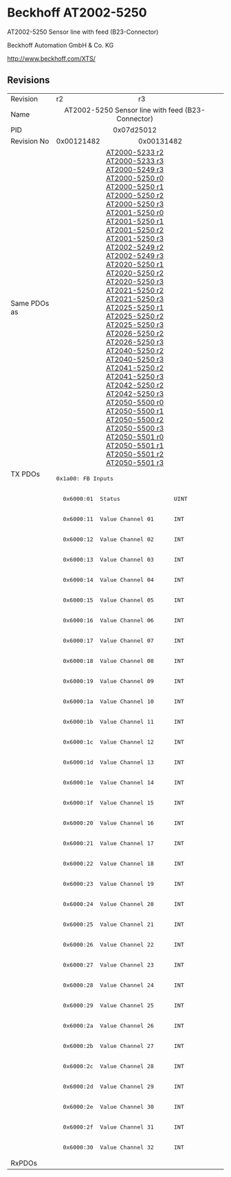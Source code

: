 # Beckhoff AT2002-5250

AT2002-5250 Sensor line with feed (B23-Connector)

Beckhoff Automation GmbH & Co. KG

http://www.beckhoff.com/XTS/

## Revisions
<table>
<tr >
<td>Revision</td>
<td>r2</td>
<td>r3</td>
</tr>
<tr >
<td>Name</td>
<td colspan=2 align="center">AT2002-5250 Sensor line with feed (B23-Connector)</td>
</tr>
<tr >
<td>PID</td>
<td colspan=2 align="center">0x07d25012</td>
</tr>
<tr >
<td>Revision No</td>
<td>0x00121482</td>
<td>0x00131482</td>
</tr>
<tr >
<td>Same PDOs as</td>
<td colspan=2 align="center"><a href="AT2000-5233">AT2000-5233 r2</a><br/><a href="AT2000-5233">AT2000-5233 r3</a><br/><a href="AT2000-5249">AT2000-5249 r3</a><br/><a href="AT2000-5250">AT2000-5250 r0</a><br/><a href="AT2000-5250">AT2000-5250 r1</a><br/><a href="AT2000-5250">AT2000-5250 r2</a><br/><a href="AT2000-5250">AT2000-5250 r3</a><br/><a href="AT2001-5250">AT2001-5250 r0</a><br/><a href="AT2001-5250">AT2001-5250 r1</a><br/><a href="AT2001-5250">AT2001-5250 r2</a><br/><a href="AT2001-5250">AT2001-5250 r3</a><br/><a href="AT2002-5249">AT2002-5249 r2</a><br/><a href="AT2002-5249">AT2002-5249 r3</a><br/><a href="AT2020-5250">AT2020-5250 r1</a><br/><a href="AT2020-5250">AT2020-5250 r2</a><br/><a href="AT2020-5250">AT2020-5250 r3</a><br/><a href="AT2021-5250">AT2021-5250 r2</a><br/><a href="AT2021-5250">AT2021-5250 r3</a><br/><a href="AT2025-5250">AT2025-5250 r1</a><br/><a href="AT2025-5250">AT2025-5250 r2</a><br/><a href="AT2025-5250">AT2025-5250 r3</a><br/><a href="AT2026-5250">AT2026-5250 r2</a><br/><a href="AT2026-5250">AT2026-5250 r3</a><br/><a href="AT2040-5250">AT2040-5250 r2</a><br/><a href="AT2040-5250">AT2040-5250 r3</a><br/><a href="AT2041-5250">AT2041-5250 r2</a><br/><a href="AT2041-5250">AT2041-5250 r3</a><br/><a href="AT2042-5250">AT2042-5250 r2</a><br/><a href="AT2042-5250">AT2042-5250 r3</a><br/><a href="AT2050-5500">AT2050-5500 r0</a><br/><a href="AT2050-5500">AT2050-5500 r1</a><br/><a href="AT2050-5500">AT2050-5500 r2</a><br/><a href="AT2050-5500">AT2050-5500 r3</a><br/><a href="AT2050-5501">AT2050-5501 r0</a><br/><a href="AT2050-5501">AT2050-5501 r1</a><br/><a href="AT2050-5501">AT2050-5501 r2</a><br/><a href="AT2050-5501">AT2050-5501 r3</a></td>
</tr>
<tr class="txpdo pdosection">
<td rowspan=34 valign=top>TX PDOs</td>
<td colspan=2 align="left"><pre>0x1a00: FB Inputs</pre></td>
<td></td>
</tr>
<tr class="txpdo">
<td colspan=2 align="left"><pre>  0x6000:01  Status                UINT</pre></td>
</tr>
<tr class="txpdo">
<td colspan=2 align="left"><pre>  0x6000:11  Value Channel 01      INT</pre></td>
</tr>
<tr class="txpdo">
<td colspan=2 align="left"><pre>  0x6000:12  Value Channel 02      INT</pre></td>
</tr>
<tr class="txpdo">
<td colspan=2 align="left"><pre>  0x6000:13  Value Channel 03      INT</pre></td>
</tr>
<tr class="txpdo">
<td colspan=2 align="left"><pre>  0x6000:14  Value Channel 04      INT</pre></td>
</tr>
<tr class="txpdo">
<td colspan=2 align="left"><pre>  0x6000:15  Value Channel 05      INT</pre></td>
</tr>
<tr class="txpdo">
<td colspan=2 align="left"><pre>  0x6000:16  Value Channel 06      INT</pre></td>
</tr>
<tr class="txpdo">
<td colspan=2 align="left"><pre>  0x6000:17  Value Channel 07      INT</pre></td>
</tr>
<tr class="txpdo">
<td colspan=2 align="left"><pre>  0x6000:18  Value Channel 08      INT</pre></td>
</tr>
<tr class="txpdo">
<td colspan=2 align="left"><pre>  0x6000:19  Value Channel 09      INT</pre></td>
</tr>
<tr class="txpdo">
<td colspan=2 align="left"><pre>  0x6000:1a  Value Channel 10      INT</pre></td>
</tr>
<tr class="txpdo">
<td colspan=2 align="left"><pre>  0x6000:1b  Value Channel 11      INT</pre></td>
</tr>
<tr class="txpdo">
<td colspan=2 align="left"><pre>  0x6000:1c  Value Channel 12      INT</pre></td>
</tr>
<tr class="txpdo">
<td colspan=2 align="left"><pre>  0x6000:1d  Value Channel 13      INT</pre></td>
</tr>
<tr class="txpdo">
<td colspan=2 align="left"><pre>  0x6000:1e  Value Channel 14      INT</pre></td>
</tr>
<tr class="txpdo">
<td colspan=2 align="left"><pre>  0x6000:1f  Value Channel 15      INT</pre></td>
</tr>
<tr class="txpdo">
<td colspan=2 align="left"><pre>  0x6000:20  Value Channel 16      INT</pre></td>
</tr>
<tr class="txpdo">
<td colspan=2 align="left"><pre>  0x6000:21  Value Channel 17      INT</pre></td>
</tr>
<tr class="txpdo">
<td colspan=2 align="left"><pre>  0x6000:22  Value Channel 18      INT</pre></td>
</tr>
<tr class="txpdo">
<td colspan=2 align="left"><pre>  0x6000:23  Value Channel 19      INT</pre></td>
</tr>
<tr class="txpdo">
<td colspan=2 align="left"><pre>  0x6000:24  Value Channel 20      INT</pre></td>
</tr>
<tr class="txpdo">
<td colspan=2 align="left"><pre>  0x6000:25  Value Channel 21      INT</pre></td>
</tr>
<tr class="txpdo">
<td colspan=2 align="left"><pre>  0x6000:26  Value Channel 22      INT</pre></td>
</tr>
<tr class="txpdo">
<td colspan=2 align="left"><pre>  0x6000:27  Value Channel 23      INT</pre></td>
</tr>
<tr class="txpdo">
<td colspan=2 align="left"><pre>  0x6000:28  Value Channel 24      INT</pre></td>
</tr>
<tr class="txpdo">
<td colspan=2 align="left"><pre>  0x6000:29  Value Channel 25      INT</pre></td>
</tr>
<tr class="txpdo">
<td colspan=2 align="left"><pre>  0x6000:2a  Value Channel 26      INT</pre></td>
</tr>
<tr class="txpdo">
<td colspan=2 align="left"><pre>  0x6000:2b  Value Channel 27      INT</pre></td>
</tr>
<tr class="txpdo">
<td colspan=2 align="left"><pre>  0x6000:2c  Value Channel 28      INT</pre></td>
</tr>
<tr class="txpdo">
<td colspan=2 align="left"><pre>  0x6000:2d  Value Channel 29      INT</pre></td>
</tr>
<tr class="txpdo">
<td colspan=2 align="left"><pre>  0x6000:2e  Value Channel 30      INT</pre></td>
</tr>
<tr class="txpdo">
<td colspan=2 align="left"><pre>  0x6000:2f  Value Channel 31      INT</pre></td>
</tr>
<tr class="txpdo">
<td colspan=2 align="left"><pre>  0x6000:30  Value Channel 32      INT</pre></td>
</tr>
<tr >
<td>RxPDOs</td>
<td colspan=2 align="left"></td>
</tr>
</table>
